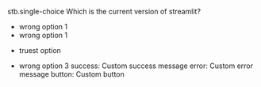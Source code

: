 stb.single-choice
Which is the current version of streamlit?
- wrong option 1
- wrong option 1
+ truest option
- wrong option 3
success: Custom success message
error: Custom error message
button: Custom button